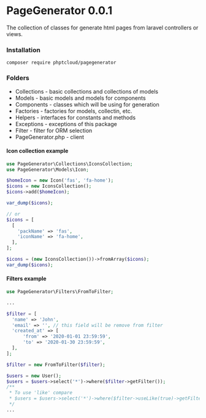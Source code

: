 # PageGenerator 0.0.1
The collection of classes for generate html pages from laravel controllers or views.

### Installation
```
composer require phptcloud/pagegenerator
```

### Folders
 - Collections - basic collections and collections of models
 - Models - basic models and models for components
 - Components - classes which will be using for generation
 - Factories - factories for models, collectin, etc.
 - Helpers - interfaces for constants and methods
 - Exceptions - exceptions of this package
 - Filter - filter for ORM selection
 - PageGenerator.php - client
  
#### Icon collection example 
```php
use PageGenerator\Collections\IconsCollection;
use PageGenerator\Models\Icon;

$homeIcon = new Icon('fas', 'fa-home');
$icons = new IconsCollection();
$icons->add($homeIcon);

var_dump($icons);

// or
$icons = [
  [
    'packName' => 'fas',
    'iconName' => 'fa-home',
  ],
];

$icons = (new IconsCollection())->fromArray($icons);
var_dump($icons);
```

#### Filters example
```php
use PageGenerator\Filters\FromToFilter;

...

$filter = [
  'name' => 'John',
  'email' => '', // this field will be remove from filter
  'created_at' => [
      'from' => '2020-01-01 23:59:59',
      'to' => '2020-01-30 23:59:59',
  ],
];

$filter = new FromToFilter($filter);

$users = new User();
$users = $users->select('*')->where($filter->getFilter());
/**
 * To use 'like' compare
 * $users = $users->select('*')->where($filter->useLike(true)->getFilter());
 */
...
```
